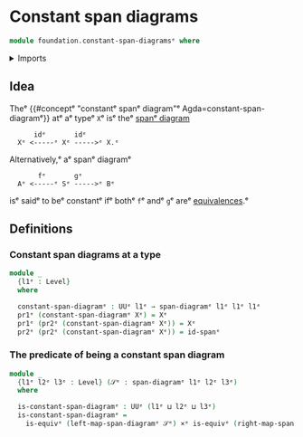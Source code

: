 # Constant span diagrams

```agda
module foundation.constant-span-diagramsᵉ where
```

<details><summary>Imports</summary>

```agda
open import foundation.cartesian-product-typesᵉ
open import foundation.dependent-pair-typesᵉ
open import foundation.span-diagramsᵉ
open import foundation.spansᵉ
open import foundation.universe-levelsᵉ

open import foundation-core.equivalencesᵉ
```

</details>

## Idea

Theᵉ {{#conceptᵉ "constantᵉ spanᵉ diagram"ᵉ Agda=constant-span-diagramᵉ}} atᵉ aᵉ typeᵉ
`X`ᵉ isᵉ theᵉ [spanᵉ diagram](foundation.span-diagrams.mdᵉ)

```text
      idᵉ       idᵉ
  Xᵉ <-----ᵉ Xᵉ ----->ᵉ X.ᵉ
```

Alternatively,ᵉ aᵉ spanᵉ diagramᵉ

```text
       fᵉ       gᵉ
  Aᵉ <-----ᵉ Sᵉ ----->ᵉ Bᵉ
```

isᵉ saidᵉ to beᵉ constantᵉ ifᵉ bothᵉ `f`ᵉ andᵉ `g`ᵉ areᵉ
[equivalences](foundation-core.equivalences.md).ᵉ

## Definitions

### Constant span diagrams at a type

```agda
module _
  {l1ᵉ : Level}
  where

  constant-span-diagramᵉ : UUᵉ l1ᵉ → span-diagramᵉ l1ᵉ l1ᵉ l1ᵉ
  pr1ᵉ (constant-span-diagramᵉ Xᵉ) = Xᵉ
  pr1ᵉ (pr2ᵉ (constant-span-diagramᵉ Xᵉ)) = Xᵉ
  pr2ᵉ (pr2ᵉ (constant-span-diagramᵉ Xᵉ)) = id-spanᵉ
```

### The predicate of being a constant span diagram

```agda
module _
  {l1ᵉ l2ᵉ l3ᵉ : Level} (𝒮ᵉ : span-diagramᵉ l1ᵉ l2ᵉ l3ᵉ)
  where

  is-constant-span-diagramᵉ : UUᵉ (l1ᵉ ⊔ l2ᵉ ⊔ l3ᵉ)
  is-constant-span-diagramᵉ =
    is-equivᵉ (left-map-span-diagramᵉ 𝒮ᵉ) ×ᵉ is-equivᵉ (right-map-span-diagramᵉ 𝒮ᵉ)
```